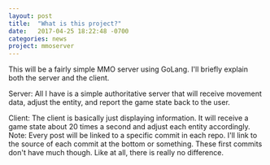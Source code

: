 ```yaml
---
layout: post
title:  "What is this project?"
date:   2017-04-25 18:22:48 -0700
categories: news
project: mmoserver
---
```


This will be a fairly simple MMO server using GoLang. I'll briefly explain both the server and the client.

Server: All I have is a simple authoritative server that will receive movement data, adjust the entity, and report the game state back to the user.

Client: The client is basically just displaying information. It will receive a game state about 20 times a second and adjust each entity accordingly. Note: Every post will be linked to a specific commit in each repo. I'll link to the source of each commit at the bottom or something. These first commits don't have much though. Like at all, there is really no difference.